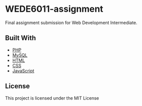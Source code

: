 # WEDE6011-assignment

Final assignment submission for Web Development Intermediate.

## Built With

* [PHP](http://php.net)
* [MySQL](https://www.mysql.com)
* [HTML](https://www.w3.org/html/)
* [CSS](https://www.w3.org/Style/CSS/)
* [JavaScript](https://developer.mozilla.org/en-US/docs/Web/JavaScript)

## License

This project is licensed under the MIT License
